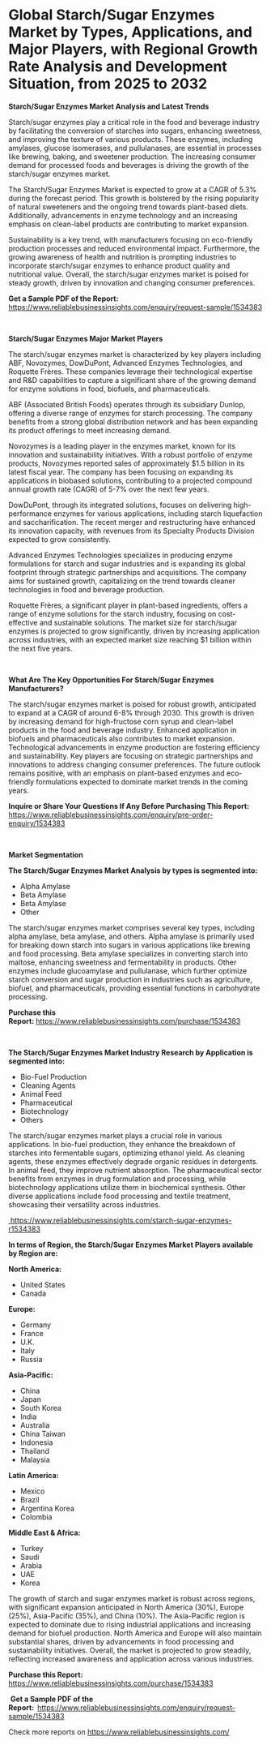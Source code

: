 <p><h1>Global Starch/Sugar Enzymes Market by Types, Applications, and Major Players, with Regional Growth Rate Analysis and Development Situation, from 2025 to 2032</h1></p><p><strong>Starch/Sugar Enzymes Market Analysis and Latest Trends</strong></p>
<p><p>Starch/sugar enzymes play a critical role in the food and beverage industry by facilitating the conversion of starches into sugars, enhancing sweetness, and improving the texture of various products. These enzymes, including amylases, glucose isomerases, and pullulanases, are essential in processes like brewing, baking, and sweetener production. The increasing consumer demand for processed foods and beverages is driving the growth of the starch/sugar enzymes market.</p><p>The Starch/Sugar Enzymes Market is expected to grow at a CAGR of 5.3% during the forecast period. This growth is bolstered by the rising popularity of natural sweeteners and the ongoing trend towards plant-based diets. Additionally, advancements in enzyme technology and an increasing emphasis on clean-label products are contributing to market expansion. </p><p>Sustainability is a key trend, with manufacturers focusing on eco-friendly production processes and reduced environmental impact. Furthermore, the growing awareness of health and nutrition is prompting industries to incorporate starch/sugar enzymes to enhance product quality and nutritional value. Overall, the starch/sugar enzymes market is poised for steady growth, driven by innovation and changing consumer preferences.</p></p>
<p><strong>Get a Sample PDF of the Report:&nbsp;</strong> <a href="https://www.reliablebusinessinsights.com/enquiry/request-sample/1534383?utm_campaign=2121&utm_medium=2&utm_source=Github&utm_content=ia&utm_term=15022025&utm_id=starchsugar-enzymes">https://www.reliablebusinessinsights.com/enquiry/request-sample/1534383</a></p>
<p>&nbsp;</p>
<p><strong>Starch/Sugar Enzymes Major Market Players</strong></p>
<p><p>The starch/sugar enzymes market is characterized by key players including ABF, Novozymes, DowDuPont, Advanced Enzymes Technologies, and Roquette Frères. These companies leverage their technological expertise and R&D capabilities to capture a significant share of the growing demand for enzyme solutions in food, biofuels, and pharmaceuticals.</p><p>ABF (Associated British Foods) operates through its subsidiary Dunlop, offering a diverse range of enzymes for starch processing. The company benefits from a strong global distribution network and has been expanding its product offerings to meet increasing demand. </p><p>Novozymes is a leading player in the enzymes market, known for its innovation and sustainability initiatives. With a robust portfolio of enzyme products, Novozymes reported sales of approximately $1.5 billion in its latest fiscal year. The company has been focusing on expanding its applications in biobased solutions, contributing to a projected compound annual growth rate (CAGR) of 5-7% over the next few years.</p><p>DowDuPont, through its integrated solutions, focuses on delivering high-performance enzymes for various applications, including starch liquefaction and saccharification. The recent merger and restructuring have enhanced its innovation capacity, with revenues from its Specialty Products Division expected to grow consistently.</p><p>Advanced Enzymes Technologies specializes in producing enzyme formulations for starch and sugar industries and is expanding its global footprint through strategic partnerships and acquisitions. The company aims for sustained growth, capitalizing on the trend towards cleaner technologies in food and beverage production.</p><p>Roquette Frères, a significant player in plant-based ingredients, offers a range of enzyme solutions for the starch industry, focusing on cost-effective and sustainable solutions. The market size for starch/sugar enzymes is projected to grow significantly, driven by increasing application across industries, with an expected market size reaching $1 billion within the next five years.</p></p>
<p>&nbsp;</p>
<p><strong>What Are The Key Opportunities For Starch/Sugar Enzymes Manufacturers?</strong></p>
<p><p>The starch/sugar enzymes market is poised for robust growth, anticipated to expand at a CAGR of around 6-8% through 2030. This growth is driven by increasing demand for high-fructose corn syrup and clean-label products in the food and beverage industry. Enhanced application in biofuels and pharmaceuticals also contributes to market expansion. Technological advancements in enzyme production are fostering efficiency and sustainability. Key players are focusing on strategic partnerships and innovations to address changing consumer preferences. The future outlook remains positive, with an emphasis on plant-based enzymes and eco-friendly formulations expected to dominate market trends in the coming years.</p></p>
<p><strong>Inquire or Share Your Questions If Any Before Purchasing This Report:</strong> <a href="https://www.reliablebusinessinsights.com/enquiry/pre-order-enquiry/1534383?utm_campaign=2121&utm_medium=2&utm_source=Github&utm_content=ia&utm_term=15022025&utm_id=starchsugar-enzymes">https://www.reliablebusinessinsights.com/enquiry/pre-order-enquiry/1534383</a></p>
<p>&nbsp;</p>
<p><strong>Market Segmentation</strong></p>
<p><strong>The Starch/Sugar Enzymes Market Analysis by types is segmented into:</strong></p>
<p><ul><li>Alpha Amylase</li><li>Beta Amylase</li><li>Beta Amylase</li><li>Other</li></ul></p>
<p><p>The starch/sugar enzymes market comprises several key types, including alpha amylase, beta amylase, and others. Alpha amylase is primarily used for breaking down starch into sugars in various applications like brewing and food processing. Beta amylase specializes in converting starch into maltose, enhancing sweetness and fermentability in products. Other enzymes include glucoamylase and pullulanase, which further optimize starch conversion and sugar production in industries such as agriculture, biofuel, and pharmaceuticals, providing essential functions in carbohydrate processing.</p></p>
<p><strong>Purchase this Report:&nbsp;</strong><a href="https://www.reliablebusinessinsights.com/purchase/1534383?utm_campaign=2121&utm_medium=2&utm_source=Github&utm_content=ia&utm_term=15022025&utm_id=starchsugar-enzymes">https://www.reliablebusinessinsights.com/purchase/1534383</a></p>
<p>&nbsp;</p>
<p><strong>The Starch/Sugar Enzymes Market Industry Research by Application is segmented into:</strong></p>
<p><ul><li>Bio-Fuel Production</li><li>Cleaning Agents</li><li>Animal Feed</li><li>Pharmaceutical</li><li>Biotechnology</li><li>Others</li></ul></p>
<p><p>The starch/sugar enzymes market plays a crucial role in various applications. In bio-fuel production, they enhance the breakdown of starches into fermentable sugars, optimizing ethanol yield. As cleaning agents, these enzymes effectively degrade organic residues in detergents. In animal feed, they improve nutrient absorption. The pharmaceutical sector benefits from enzymes in drug formulation and processing, while biotechnology applications utilize them in biochemical synthesis. Other diverse applications include food processing and textile treatment, showcasing their versatility across industries.</p></p>
<p><a href="https://www.reliablebusinessinsights.com/starch-sugar-enzymes-r1534383?utm_campaign=2121&utm_medium=2&utm_source=Github&utm_content=ia&utm_term=15022025&utm_id=starchsugar-enzymes">&nbsp;https://www.reliablebusinessinsights.com/starch-sugar-enzymes-r1534383</a></p>
<p><strong>In terms of Region, the Starch/Sugar Enzymes Market Players available by Region are:</strong></p>
<p>
    <p> <strong> North America: </strong>
        <ul>
            <li>United States</li>
            <li>Canada</li>
        </ul>
        </p> 
    <p> <strong> Europe: </strong>
        <ul>
            <li>Germany</li>
            <li>France</li>
            <li>U.K.</li>
            <li>Italy</li>
            <li>Russia</li>
        </ul>
        </p> 
    <p> <strong> Asia-Pacific: </strong>
        <ul>
            <li>China</li>
            <li>Japan</li>
            <li>South Korea</li>
            <li>India</li>
            <li>Australia</li>
            <li>China Taiwan</li>
            <li>Indonesia</li>
            <li>Thailand</li>
            <li>Malaysia</li>
        </ul>
        </p> 
    <p> <strong> Latin America: </strong>
        <ul>
            <li>Mexico</li>
            <li>Brazil</li>
            <li>Argentina Korea</li>
            <li>Colombia</li>
        </ul>
        </p> 
    <p> <strong> Middle East & Africa: </strong>
        <ul>
            <li>Turkey</li>
            <li>Saudi</li>
            <li>Arabia</li>
            <li>UAE</li>
            <li>Korea</li>
        </ul>
    </p>
    </p>
<p><p>The growth of starch and sugar enzymes market is robust across regions, with significant expansion anticipated in North America (30%), Europe (25%), Asia-Pacific (35%), and China (10%). The Asia-Pacific region is expected to dominate due to rising industrial applications and increasing demand for biofuel production. North America and Europe will also maintain substantial shares, driven by advancements in food processing and sustainability initiatives. Overall, the market is projected to grow steadily, reflecting increased awareness and application across various industries.</p></p>
<p><strong>Purchase this Report: </strong><a href="https://www.reliablebusinessinsights.com/purchase/1534383?utm_campaign=2121&utm_medium=2&utm_source=Github&utm_content=ia&utm_term=15022025&utm_id=starchsugar-enzymes">https://www.reliablebusinessinsights.com/purchase/1534383</a></p>
<p>&nbsp;<strong>Get a Sample PDF of the Report:&nbsp;&nbsp;</strong><a href="https://www.reliablebusinessinsights.com/enquiry/request-sample/1534383?utm_campaign=2121&utm_medium=2&utm_source=Github&utm_content=ia&utm_term=15022025&utm_id=starchsugar-enzymes">https://www.reliablebusinessinsights.com/enquiry/request-sample/1534383</a></p>
<p><strong></strong></p>
<p>Check more reports on <a href="https://www.reliablebusinessinsights.com/?utm_campaign=2121&utm_medium=2&utm_source=Github&utm_content=ia&utm_term=15022025&utm_id=starchsugar-enzymes">https://www.reliablebusinessinsights.com/</a></p>